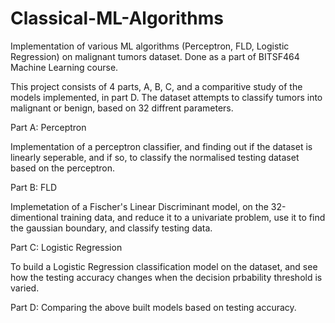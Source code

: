 # Classical-ML-Algorithms
Implementation of various ML algorithms (Perceptron, FLD, Logistic Regression) on malignant tumors dataset. Done as a part of BITSF464 Machine Learning course.

This project consists of 4 parts, A, B, C, and a comparitive study of the models implemented, in part D.
The dataset attempts to classify tumors into malignant or benign, based on 32 diffrent parameters.

Part A: Perceptron

Implementation of a perceptron classifier, and finding out if the dataset is linearly seperable, and if so, to classify the normalised testing dataset based on the perceptron.


Part B: FLD

Implemetation of a Fischer's Linear Discriminant model, on the 32-dimentional training data, and reduce it to a univariate problem, use it to find the gaussian boundary,
and classify testing data.


Part C: Logistic Regression

To build a Logistic Regression classification model on the dataset, and see how the testing accuracy changes when the decision prbability threshold is varied. 

Part D: Comparing the above built models based on testing accuracy.
